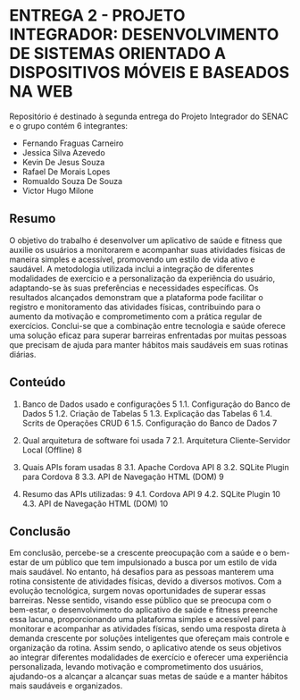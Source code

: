 # ENTREGA 2 - PROJETO INTEGRADOR: DESENVOLVIMENTO DE SISTEMAS ORIENTADO A DISPOSITIVOS MÓVEIS E BASEADOS NA WEB

Repositório é destinado à segunda entrega do Projeto Integrador do SENAC e o grupo contém 6 integrantes:
 * Fernando Fraguas Carneiro
 * Jessica Silva Azevedo
 * Kevin De Jesus Souza
 * Rafael De Morais Lopes
 * Romualdo Souza De Souza
 * Victor Hugo Milone

## Resumo

O objetivo do trabalho é desenvolver um aplicativo de saúde e fitness que auxilie os usuários a monitorarem e acompanhar suas atividades físicas de maneira simples e acessível, promovendo um estilo de vida ativo e saudável. A metodologia utilizada inclui a integração de diferentes modalidades de exercício e a personalização da experiência do usuário, adaptando-se às suas preferências e necessidades específicas. Os resultados alcançados demonstram que a plataforma pode facilitar o registro e monitoramento das atividades físicas, contribuindo para o aumento da motivação e comprometimento com a prática regular de exercícios. Conclui-se que a combinação entre tecnologia e saúde oferece uma solução eficaz para superar barreiras enfrentadas por muitas pessoas que precisam de ajuda para manter hábitos mais saudáveis em suas rotinas diárias. 

## Conteúdo

1.	Banco de Dados usado e configurações	5
1.1.	Configuração do Banco de Dados	5
1.2.	Criação de Tabelas	5
1.3.	Explicação das Tabelas	6
1.4.	Scrits de Operações CRUD	6
1.5.	Configuração do Banco de Dados	7

2.	Qual arquitetura de software foi usada	7
2.1.	Arquitetura Cliente-Servidor Local (Offline)	8

3.	Quais APIs foram usadas	8
3.1.	Apache Cordova API	8
3.2.	SQLite Plugin para Cordova	8
3.3.	API de Navegação HTML (DOM)	9

4.	Resumo das APIs utilizadas:	9
4.1.	Cordova API	9
4.2.	SQLite Plugin	10
4.3.	API de Navegação HTML (DOM)	10


## Conclusão
Em conclusão, percebe-se a crescente preocupação com a saúde e o bem-estar de um público que tem impulsionado a busca por um estilo de vida mais saudável. No entanto, há desafios para as pessoas manterem uma rotina consistente de atividades físicas, devido a diversos motivos. Com a evolução tecnológica, surgem novas oportunidades de superar essas barreiras. 
Nesse sentido, visando esse público que se preocupa com o bem-estar, o desenvolvimento do aplicativo de saúde e fitness preenche essa lacuna, proporcionando uma plataforma simples e acessível para monitorar e acompanhar as atividades físicas, sendo uma resposta direta à demanda crescente por soluções inteligentes que ofereçam mais controle e organização da rotina. Assim sendo, o aplicativo atende os seus objetivos ao integrar diferentes modalidades de exercício e oferecer uma experiência personalizada, levando motivação e comprometimento dos usuários, ajudando-os a alcançar a alcançar suas metas de saúde e a manter hábitos mais saudáveis e organizados.
